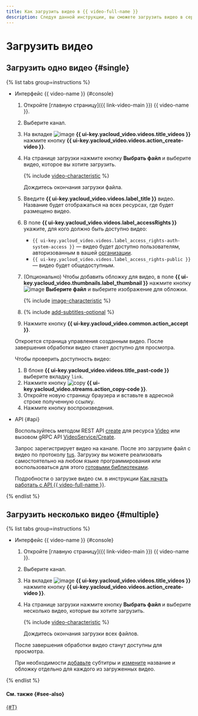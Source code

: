 ```yaml
---
title: Как загрузить видео в {{ video-full-name }}
description: Следуя данной инструкции, вы сможете загрузить видео в сервис {{ video-full-name }}.
---
```


# Загрузить видео

## Загрузить одно видео {#single}

{% list tabs group=instructions %}

- Интерфейс {{ video-name }} {#console}

  1. Откройте [главную страницу]({{ link-video-main }}) {{ video-name }}.
  1. Выберите канал.
  1. На вкладке ![image](../../../_assets/console-icons/circle-play.svg) **{{ ui-key.yacloud_video.videos.title_videos }}** нажмите кнопку **{{ ui-key.yacloud_video.videos.action_create-video }}**.
  1. На странице загрузки нажмите кнопку **Выбрать файл** и выберите видео, которое вы хотите загрузить.

      {% include [video-characteristic](../../../_includes/video/video-characteristic.md) %}

      Дождитесь окончания загрузки файла.

  1. Введите **{{ ui-key.yacloud_video.videos.label_title }}** видео. Название будет отображаться на всех ресурсах, где будет размещено видео.
  1. В поле **{{ ui-key.yacloud_video.videos.label_accessRights }}** укажите, для кого должно быть доступно видео:

      * `{{ ui-key.yacloud_video.videos.label_access_rights-auth-system-access }}` — видео будет доступно пользователям, авторизованным в вашей [организации](../../../organization/quickstart.md).
      * `{{ ui-key.yacloud_video.videos.label_access_rights-public }}` — видео будет общедоступным.

  1. (Опционально) Чтобы добавить обложку для видео, в поле **{{ ui-key.yacloud_video.thumbnails.label_thumbnail }}** нажмите кнопку ![image](../../../_assets/console-icons/cloud-arrow-up-in.svg) **Выберите файл** и выберите изображение для обложки.

      {% include [image-characteristic](../../../_includes/video/image-characteristic.md) %}

  1. {% include [add-subtitles-optional](../../../_includes/video/add-subtitles-optional.md) %}
  1. Нажмите кнопку **{{ ui-key.yacloud_video.common.action_accept }}**.

  Откроется страница управления созданным видео. После завершения обработки видео станет доступно для просмотра.

  Чтобы проверить доступность видео:

  1. В блоке **{{ ui-key.yacloud_video.videos.title_past-code }}** выберите вкладку `link`.
  1. Нажмите кнопку ![copy](../../../_assets/console-icons/copy.svg) **{{ ui-key.yacloud_video.streams.action_copy-code }}**.
  1. Откройте новую страницу браузера и вставьте в адресной строке полученную ссылку.
  1. Нажмите кнопку воспроизведения.

- API {#api}

  Воспользуйтесь методом REST API [create](../../api-ref/Video/create.md) для ресурса [Video](../../api-ref/Video/index.md) или вызовом gRPC API [VideoService/Create](../../api-ref/grpc/video_service.md#Create).
  
  Запрос зарегистрирует видео на канале. После это загрузите файл с видео по протоколу [tus](https://tus.io/protocols/resumable-upload). Загрузку вы можете реализовать самостоятельно на любом языке программирования или воспользоваться для этого [готовыми библиотеками](https://tus.io/implementations).
  
  Подробности о загрузке видео см. в инструкции [Как начать работать с API {{ video-full-name }}](../../api-ref/quickstart.md#create-video).

{% endlist %}


## Загрузить несколько видео {#multiple}

{% list tabs group=instructions %}

- Интерфейс {{ video-name }} {#console}

  1. Откройте [главную страницу]({{ link-video-main }}) {{ video-name }}.
  1. Выберите канал.
  1. На вкладке ![image](../../../_assets/console-icons/circle-play.svg) **{{ ui-key.yacloud_video.videos.title_videos }}** нажмите кнопку **{{ ui-key.yacloud_video.videos.action_create-video }}**.
  1. На странице загрузки нажмите кнопку **Выбрать файл** и выберите несколько видео, которые вы хотите загрузить.

      {% include [video-characteristic](../../../_includes/video/video-characteristic.md) %}

      Дождитесь окончания загрузки всех файлов.

  После завершения обработки видео станут доступны для просмотра.

  При необходимости [добавьте](./update.md) субтитры и [измените](./update.md) название и обложку отдельно для каждого из загруженных видео.

{% endlist %}


#### См. также {#see-also}

[{#T}](./update.md)